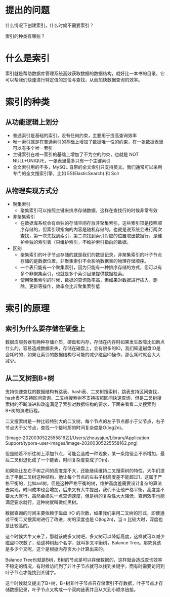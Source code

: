 # 提出的问题

什么情况下创建索引，什么时候不需要索引？

索引的种类有哪些？

# 什么是索引

索引就是帮助数据库管理系统高效获取数据的数据结构，就好比一本书的目录，它可以帮我们快速进行特定值的定位与查找，从而加快数据查询的效率。

# 索引的种类

## 从功能逻辑上划分

* 普通索引是基础的索引，没有任何约束，主要用于提高查询效率
* 唯一索引就是在普通索引的基础上增加了数据唯一性的约束，在一张数据表里可以有多个唯一索引
* 主键索引在唯一索引的基础上增加了不为空的约束，也就是 NOT NULL+UNIQUE，一张表里最多只有一个主键索引
* 全文索引用的不多，MySQL 自带的全文索引只支持英文。我们通常可以采用专门的全文搜索引擎，比如 ES(ElasticSearch) 和 Solr

## 从物理实现方式分

* 聚集索引
  * 聚集索引可以按照主键来排序存储数据，这样在查找行的时候非常有效
* 非聚集索引
  * 在数据库系统会有单独的存储空间存放非聚集索引，这些索引项是按照顺序存储的，但索引项指向的内容是随机存储的。也就是说系统会进行两次查找，第一次先找到索引，第二次找到索引对应的位置取出数据行，是维护单独的索引表（只维护索引，不维护索引指向的数据。
* 区别
  * 聚集索引的叶子节点存储的就是我们的数据记录，非聚集索引的叶子节点存储的是数据位置。非聚集索引不会影响数据表的物理存储顺序。
  * 一个表只能有一个聚集索引，因为只能有一种排序存储的方式，但可以有多个非聚集索引，也就是多个索引目录提供数据检索。
  * 使用聚集索引的时候，数据的查询效率高，但如果对数据进行插入，删除，更新等操作，效率会比非聚集索引低

# 索引的原理

## 索引为什么要存储在硬盘上

数据库服务器有两种存储介质，硬盘和内存，存储在内存时如果发生故障比如断点什么的，容易造成数据丢失，存储在磁盘上，会有很多的IO，我们知道磁盘IO是会耗时的，如果让索引的数据结构尽可能的减少磁盘IO操作，那么耗时就会大大减少。

## 从二叉树到B+树

支持快速查找的数据结构有跳表、hash表、二叉树搜索树，跳表支持区间查找，hash表不支持区间查询，二叉树搜索树不支持按照区间快速查询，但是二叉树搜索树的不断演进和改造满足了索引对数据结构的要求，下面来看看二叉搜索到B+树的演进历程。

二叉搜索树是一种比较特别大的二叉树，每个节点的左子节点都小于父节点，右子节点大于父节点，查找一个接地那的时间复杂度是O(log2n)。

![image-20200305225558162](/Users/zhouyajun/Library/Application Support/typora-user-images/image-20200305225558162.png)

但是随着不断往树上添加节点，可能会造成一种现象，某一条路径会不断增加，最后二叉树退化成了一个链表，时间复杂度变成了O(n)。

如果能让左右子树之间的高度差不大，还能继续维持二叉搜索树的特性，大牛们提出了平衡二叉树这种结构，他让每个节点的左右子树高度差不能超过1，这属于严格平衡的，比如avl树，但是这种严格平衡的树，维护高度差需要设计复杂的算法去实现，时间成本也会增加，后来又有大牛提出，我们不让他严格平衡，高度差不要太大就行，虽然会损失一点查询速度，但是树的复杂性大大降低，查询效率也能满足要求就行，这种树就叫做红黑树。

数据查询的时间主要依赖于磁盘 I/O 的次数，如果我们采用二叉树的形式，即使通过平衡二叉搜索树进行了改进，树的深度也是 O(log2n)，当 n 比较大时，深度也是比较高的。

这个时候大牛又来了，那就该成多叉树吧，多叉树可以降低高度，这样就可以减少磁盘IO次数了，给这种树起个名字，就叫多叉平衡树，Balance Tree。那究竟该是多少个叉呢，这个是根据内存页大小计算出来的。

Balance Tree也就是B树，B树的节点是可以存储数据的，这样就会造成查询效率不稳定的情况，有时候访问到了非叶子节点就可以找到关键字，而有时需要访问到叶子节点才能找到关键字。

这个时候就又提出了B+树，B+树非叶子节点只存储索引不存数据，叶子节点才存储数据记录，叶子节点又构成一个双向链表并且从大到小顺序链接。



